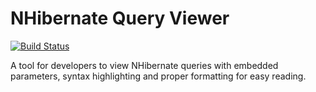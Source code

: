 # NHibernate Query Viewer
[![Build Status](https://igorpopovio.visualstudio.com/NHibernateQueryViewer/_apis/build/status/igorpopovio.NHibernateQueryViewer?branchName=master)](https://igorpopovio.visualstudio.com/NHibernateQueryViewer/_build/latest?definitionId=1&branchName=master)

A tool for developers to view NHibernate queries with embedded parameters, syntax highlighting and proper formatting for easy reading.
